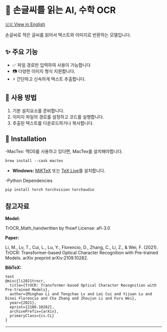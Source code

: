 # 📄 손글씨를 읽는 AI, 수학 OCR

[🇺🇸 View in English](README.md)

손글씨로 적은 글씨를 읽어서 
텍스트와 이미지로 반환하는 모델입니다.


## ✨ 주요 기능
- ✅ 파일 경로만 입력하여 사용이 가능합니다
- 📷 다양한 이미지 형식 지원합니다.
- ⚡ 간단하고 신속하게 텍스트 추출합니다.

## 🚀 사용 방법
1. 기본 설치요소를 준비합니다.
2. 이미지 파일의 경로를 설정하고 코드를 실행합니다.
3. 추출된 텍스트를 다운로드하거나 복사합니다.

## 🔧 Installation
-MacTex: 맥OS를 사용하고 있다면, MacTex를 설치해야합니다.
```
brew install --cask mactex
```
* **Windows:** [MiKTeX](https://miktex.org/download) 또는 [TeX Live](https://www.tug.org/texlive/acquire-iso.html)를 설치합니다.

-Python Dependencies
```
pip install torch torchvision torchaudio
```


## 참고자료
**Model:**

TrOCR_Math_handwritten by fhswf
License: afl-3.0

**Paper:**

Li, M., Lv, T., Cui, L., Lu, Y., Florencio, D., Zhang, C., Li, Z., & Wei, F. (2021).
TrOCR: Transformer-based Optical Character Recognition with Pre-trained Models.
arXiv preprint arXiv:2109.10282.

**BibTeX:**
```
text
@misc{li2021trocr,
  title={TrOCR: Transformer-based Optical Character Recognition with Pre-trained Models},
  author={Minghao Li and Tengchao Lv and Lei Cui and Yijuan Lu and Dinei Florencio and Cha Zhang and Zhoujun Li and Furu Wei},
  year={2021},
  eprint={2109.10282},
  archivePrefix={arXiv},
  primaryClass={cs.CL}
}
```
---


